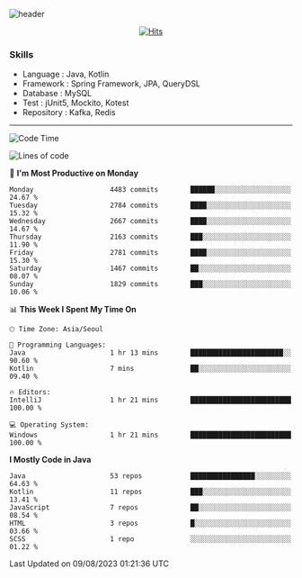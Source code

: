 <!-- Github Profile Readme로 프로필 꾸미기 : https://zzsza.github.io/development/2020/07/10/make-github-profile-readme/ -->

<!-- github theme -->
  <!-- 
    ![header](https://capsule-render.vercel.app/api?type=slice&color=e0f0e3&height=150&section=header&text=beasy&fontSize=45)
  -->
  ![header](https://capsule-render.vercel.app/api?type=soft&color=e0f0e3&height=150&section=header&text=Choi-YongSeok&fontSize=55&animation=twinkling)


<!-- hits count : https://hits.seeyoufarm.com/ -->
<div align=center>
    
  [![Hits](https://hits.seeyoufarm.com/api/count/incr/badge.svg?url=https%3A%2F%2Fgithub.com%2Fchoi-ys&count_bg=%2379C83D&title_bg=%23555555&icon=&icon_color=%23E7E7E7&title=hits&edge_flat=false)](https://hits.seeyoufarm.com)

</div>


<!-- Committed Top Lang -->
<div align=center>
</div>


### Skills
 - Language : Java, Kotlin
 - Framework : Spring Framework, JPA, QueryDSL
 - Database : MySQL
 - Test : jUnit5, Mockito, Kotest
 - Repository : Kafka, Redis

---

<!--START_SECTION:waka-->
![Code Time](http://img.shields.io/badge/Code%20Time-3%2C427%20hrs%208%20mins-blue)

![Lines of code](https://img.shields.io/badge/From%20Hello%20World%20I%27ve%20Written-14.4%20million%20lines%20of%20code-blue)

📅 **I'm Most Productive on Monday** 

```text
Monday                   4483 commits        ██████░░░░░░░░░░░░░░░░░░░   24.67 % 
Tuesday                  2784 commits        ████░░░░░░░░░░░░░░░░░░░░░   15.32 % 
Wednesday                2667 commits        ████░░░░░░░░░░░░░░░░░░░░░   14.67 % 
Thursday                 2163 commits        ███░░░░░░░░░░░░░░░░░░░░░░   11.90 % 
Friday                   2781 commits        ████░░░░░░░░░░░░░░░░░░░░░   15.30 % 
Saturday                 1467 commits        ██░░░░░░░░░░░░░░░░░░░░░░░   08.07 % 
Sunday                   1829 commits        ███░░░░░░░░░░░░░░░░░░░░░░   10.06 % 
```


📊 **This Week I Spent My Time On** 

```text
🕑︎ Time Zone: Asia/Seoul

💬 Programming Languages: 
Java                     1 hr 13 mins        ███████████████████████░░   90.60 % 
Kotlin                   7 mins              ██░░░░░░░░░░░░░░░░░░░░░░░   09.40 % 

🔥 Editors: 
IntelliJ                 1 hr 21 mins        █████████████████████████   100.00 % 

💻 Operating System: 
Windows                  1 hr 21 mins        █████████████████████████   100.00 % 
```

**I Mostly Code in Java** 

```text
Java                     53 repos            ████████████████░░░░░░░░░   64.63 % 
Kotlin                   11 repos            ███░░░░░░░░░░░░░░░░░░░░░░   13.41 % 
JavaScript               7 repos             ██░░░░░░░░░░░░░░░░░░░░░░░   08.54 % 
HTML                     3 repos             █░░░░░░░░░░░░░░░░░░░░░░░░   03.66 % 
SCSS                     1 repo              ░░░░░░░░░░░░░░░░░░░░░░░░░   01.22 % 
```




 Last Updated on 09/08/2023 01:21:36 UTC
<!--END_SECTION:waka-->

<!-- 
![footer](https://capsule-render.vercel.app/api?section=footer&type=slice&color=e0f0e3)
-->


